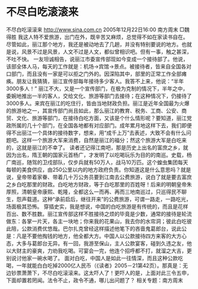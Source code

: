 # 不尽白吃滚滚来

不尽白吃滚滚来
http://www.sina.com.cn 2005年12月22日16:00 南方周末
□魏得胜
我这人特不爱旅游，出门在外，既辛苦又麻烦，总觉得不如在家读书自在。尽管如此，丽江那个地方，我还是被动地去了几趟，并没有特别要说的地方。也就是说，风景不过是风景，人文不过是人文，都似曾相识吧。但有一事，触之甚深，不吐不快。
一友坦诚相告，说丽江市委宣传部现如今变成一个接待部了。他说，该部全体人马，每天的工作就是：机场→宾馆→景点。被接待者，皆来自全国各对口部门，而且没有一家是可以拒之门外的。因深陷其中，部里的正常工作全部瘫痪。朋友让我猜猜，丽江宣传部每年接待多少客人。我答不上来，他说：“半年3000多人！”
丽江不大，又是一个宣传部门，在极为克制的情况下，半年之中，委婉地推出一半的客人，交给文化、旅游等部门去接待；在这种情况下，仍接待了3000多人。来宾在丽江的吃住行，皆由当地财政负担。丽江是近年全国最为火爆的旅游地之一，其宣传部门尚且如此，那么丽江的教育、税务、工商、公安、商贸、文化、旅游等部门，在接待白吃方面，又该是个什么情形呢？要知道，丽江党政所属的几十个部门，在全国各地都有对应部门。成年累月地这样下去，我们即便得不出丽江一个具体的接待数字，想来，用“成千上万”去表述，大致不会有什么问题吧。这样一个旅游大军来消费，自然是丽江的福分；然这个旅游大军是白吃来的，这就是丽江的不幸了。
读者还记得江南吧，那是历史上出名的富庶之乡，就因为出名，隋王朝的国家元首杨广，才发明了以吃喝玩乐为目的的南巡。史载，杨广南巡，随驾的卫戍部队，仅步兵就有50万人，战马10万匹。这个蝗虫集团每天每顿的美食供应，由250公里以内的地方政府负责。你知道这是什么意思吗？就是说，皇帝带着家眷、带着几十万公务员要到江南去公费旅游，说白了就是要去富庶之乡白吃那里的财政。白吃地方财政，等于白吃那里的百姓呀！后来的明朝皇帝朱厚照，清朝皇帝康熙、乾隆，全都这么一而再、再而三地南巡过，只巡得民不聊生，怨声载道。这种“承前启后，继往开来”的公费旅游，可谓一路走，一路吃光，场面极其恐怖。
穿插史实，我是想说，中国的白吃旅游是有传统的，而且是花样百出、数不胜数。丽江宣传部这样不胜接待之烦的毕竟是少数，通常的接待是轮流做东：各掌一片天，各主一块地；你来我的花果山，我去你的水帘洞；彼此白吃彼此陪，公款消费优悠哉。巴尔扎克曾经这样描述他笔下的吝啬鬼葛郎台，说此公是：凡是不要他掏钱的地方，他全都大方。中国人以公款接待四方来客的大方心态，大多与葛郎台无异。有一回，我游至保山，主人公款宴客，碰到久违之友，他以大财主的豪爽，力劝我吃喝。可宴会一完，他连个招呼都不打，就溜之大吉，更别说讨他家一碗水喝了。
面对白吃，中国人是如此一往情深，而且这种公款吃喝，一年就能白白吃掉2000亿人民币（《读者》2005－21第42页）。那真是：无边钞票萧萧下，不尽白吃滚滚来。这太吓人了！更吓人的是，上面对此三令五申，下面却置若罔闻。法令不止，政令不通，哪儿出问题了？
相关专题：南方周末 

